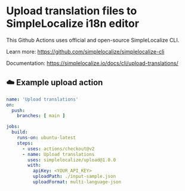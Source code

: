 # Upload translation files to SimpleLocalize i18n editor

This Github Actions uses official and open-source SimpleLocalize CLI.

Learn more: https://github.com/simplelocalize/simplelocalize-cli

Documentation: https://simplelocalize.io/docs/cli/upload-translations/

## ☁️ Example upload action

```yml
name: 'Upload translations'
on:
  push:
    branches: [ main ]

jobs:
  build:
    runs-on: ubuntu-latest
    steps:
      - uses: actions/checkout@v2
      - name: Upload translations
        uses: simplelocalize/upload@1.0.0
        with:
          apiKey: <YOUR_API_KEY>
          uploadPath: ./input-sample.json
          uploadFormat: multi-language-json
```
